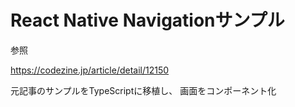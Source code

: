 # React Native Navigationサンプル

参照

https://codezine.jp/article/detail/12150

元記事のサンプルをTypeScriptに移植し、
画面をコンポーネント化

